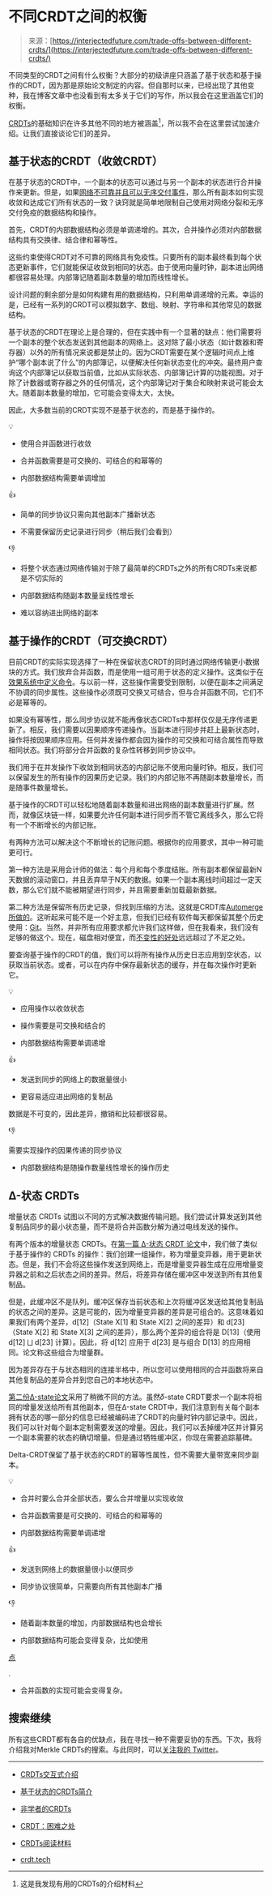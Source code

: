 <!--yml

类别：未分类

日期：2024年05月27日14:36:01

-->

# 不同CRDT之间的权衡

> 来源：[https://interjectedfuture.com/trade-offs-between-different-crdts/](https://interjectedfuture.com/trade-offs-between-different-crdts/)

不同类型的CRDT之间有什么权衡？大部分的初级讲座只涵盖了基于状态和基于操作的CRDT，因为那是原始论文制定的内容。但自那时以来，已经出现了其他变种，我在博客文章中也没看到有太多关于它们的写作，所以我会在这里涵盖它们的权衡。

[CRDTs](https://crdt.tech/)的基础知识在许多其他不同的地方被涵盖[^1]，所以我不会在这里尝试加速介绍。让我们直接谈论它们的差异。

## 基于状态的CRDT（收敛CRDT）

在基于状态的CRDT中，一个副本的状态可以通过与另一个副本的状态进行合并操作来更新。但是，如果[网络不可靠并且可以无序交付事件](https://architecturenotes.co/fallacies-of-distributed-systems/)，那么所有副本如何实现收敛和达成它们所有状态的一致？诀窍就是简单地限制自己使用对网络分裂和无序交付免疫的数据结构和操作。

首先，CRDT的内部数据结构必须是单调递增的。其次，合并操作必须对内部数据结构具有交换律、结合律和幂等性。

这些约束使得CRDT对不可靠的网络具有免疫性。只要所有的副本最终看到每个状态更新事件，它们就能保证收敛到相同的状态。由于使用向量时钟，副本进出网络都很容易处理。内部簿记随着副本数量的增加而线性增长。

设计问题的剩余部分是如何构建有用的数据结构，只利用单调递增的元素。幸运的是，已经有一系列的CRDT可以模拟数字、数组、映射、字符串和其他常见的数据结构。

基于状态的CRDT在理论上是合理的，但在实践中有一个显著的缺点：他们需要将一个副本的整个状态发送到其他副本的网络上。这对除了最小状态（如计数器和寄存器）以外的所有情况来说都是禁止的。因为CRDT需要在某个逻辑时间点上维护“哪个副本说了什么”的内部簿记，以便解决任何新状态变化的冲突。最终用户查询这个内部簿记以获取当前值，比如从实际状态、内部簿记计算的功能视图。对于除了计数器或寄存器之外的任何情况，这个内部簿记对于集合和映射来说可能会太大。随着副本数量的增加，它可能会变得太大，太快。

因此，大多数当前的CRDT实现不是基于状态的，而是基于操作的。

💡

- 使用合并函数进行收敛

- 合并函数需要是可交换的、可结合的和幂等的

- 内部数据结构需要单调增加

👍

- 简单的同步协议只需向其他副本广播新状态

- 不需要保留历史记录进行同步（稍后我们会看到）

👎

- 将整个状态通过网络传输对于除了最简单的CRDTs之外的所有CRDTs来说都是不切实际的

- 内部数据结构随副本数量呈线性增长

- 难以容纳进出网络的副本

## 基于操作的CRDT（可交换CRDT）

目前CRDT的实际实现选择了一种在保留状态CRDT的同时通过网络传输更小数据块的方式。我们放弃合并函数，而是使用一组可用于状态的定义操作。这类似于在[效果系统中定义命令](https://guide.elm-lang.org/effects/)。与以前一样，这些操作需要受到限制，以便在副本之间满足不协调的同步属性。这些操作必须既可交换又可结合，但与合并函数不同，它们不必是幂等的。

如果没有幂等性，那么同步协议就不能再像状态CRDTs中那样仅仅是无序传递更新了。相反，我们需要以因果顺序传递操作。当副本进行同步并赶上最新状态时，操作将按因果顺序应用。任何并发操作都会因为操作的可交换和可结合属性而导致相同状态。我们将部分合并函数的复杂性转移到同步协议中。

我们用于在并发操作下收敛到相同状态的内部记账不使用向量时钟。相反，我们可以保留发生的所有操作的因果历史记录。我们的内部记账不再随副本数量增长，而是随事件数量增长。

基于操作的CRDT可以轻松地随着副本数量和进出网络的副本数量进行扩展。然而，就像区块链一样，如果要允许任何副本进行同步而不管它离线多久，那么它将有一个不断增长的内部记账。

有两种方法可以解决这个不断增长的记账问题。根据你的应用要求，其中一种可能更可行。

第一种方法是采用会计师的做法：每个月和每个季度结账。所有副本都保留最新N天数据的滚动窗口，并且丢弃早于N天的数据。如果一个副本离线时间超过一定天数，那么它们就不能被期望进行同步，并且需要重新加载最新数据。

第二种方法是保留所有历史记录，但找到压缩的方法。这就是CRDT库[Automerge所做的](https://youtu.be/x7drE24geUw?si=syBk3NTxeDQekk30&t=3201)。这听起来可能不是一个好主意，但我们已经有软件每天都保留其整个历史使用：[Git](https://git-scm.com/book/en/v2/Git-Internals-Git-Objects)。当然，并非所有应用要求都允许我们这样做，但在我看来，我们没有足够的做这个。现在，磁盘相对便宜，而[不变性的好处](https://interjectedfuture.com/persistent-data-structure-redux/)远远超过了不足之处。

要查询基于操作的CRDT的值，我们可以将所有操作从历史日志应用到空状态，以获取当前状态。或者，可以在内存中保存最新状态的缓存，并在每次操作时更新它。

💡

- 应用操作以收敛状态

- 操作需要是可交换和结合的

- 内部数据结构需要单调递增

👍

- 发送到同步的网络上的数据量很小

- 更容易适应进出网络的复制品

数据是不可变的，因此差异，撤销和比较都很容易。

👎

需要实现操作的因果传递的同步协议

- 内部数据结构是随操作数量线性增长的操作历史

## Δ-状态 CRDTs

增量状态 CRDTs 试图以不同的方式解决数据传输问题。我们尝试计算发送到其他复制品同步的最小状态量，而不是将合并函数分解为通过电线发送的操作。

有两个版本的增量状态 CRDTs。在[第一篇 Δ-状态 CRDT 论文](https://arxiv.org/pdf/1410.2803.pdf)中，我们做了类似于基于操作的 CRDTs 的操作：我们创建一组操作，称为增量变异器，用于更新状态。但是，我们不会将这些操作发送到网络上，而是增量变异器生成在应用增量变异器之前和之后状态之间的差异。然后，将差异存储在缓冲区中发送到所有其他复制品。

但是，此缓冲区不是队列。缓冲区保存当前状态和上次将缓冲区发送给其他复制品的状态之间的差异。这是可能的，因为增量变异器的差异是可组合的。这意味着如果我们有两个差异，d[12]（State X[1] 和 State X[2] 之间的差异）和 d[23]（State X[2] 和 State X[3] 之间的差异），那么两个差异的组合将是 D[13]（使用 d[12] ⨆ d[23] 计算）。因此，将 d[12] 应用于 d[23] 是与组合 D[13] 的应用相同。论文称这些组合为增量群。

因为差异存在于与状态相同的连接半格中，所以您可以使用相同的合并函数将来自其他复制品的差异合并到您自己的本地状态中。

[第二份Δ-state论文](https://web.archive.org/web/20230607175939/https://novasys.di.fct.unl.pt/~alinde/publications/a12-van_der_linde.pdf)采用了稍微不同的方法。虽然𝛿-state CRDT要求一个副本将相同的增量发送给所有其他副本，但在Δ-state CRDT中，我们注意到有关每个副本拥有状态的哪一部分的信息已经被编码进了CRDT的向量时钟内部记录中。因此，我们可以针对每个副本定制需要发送的增量。因此，我们可以丢掉缓冲区并计算另一个副本需要的状态的确切增量。但是通过牺牲缓冲区，你现在需要追踪墓碑。

Delta-CRDT保留了基于状态的CRDT的幂等性属性，但不需要大量带宽来同步副本。

💡

- 合并时要么合并全部状态，要么合并增量以实现收敛

- 合并函数需要是可交换的、可结合的和幂等的

- 内部数据结构需要单调递增

👍

- 发送到网络上的数据量很小以便同步

- 同步协议很简单，只需要向所有其他副本广播

👎

- 随着副本数量的增加，内部数据结构也会增长

- 内部数据结构可能会变得复杂，比如使用

[点](https://www.bartoszsypytkowski.com/optimizing-state-based-crdts-part-2/)

.

- 合并函数的实现可能会变得复杂。

## 搜索继续

所有这些CRDT都有各自的优缺点，我在寻找一种不需要妥协的东西。下次，我将介绍我对Merkle CRDTs的搜索。与此同时，可以[关注我的 Twitter](https://twitter.com/iamwil)。

* * *

[^1]: 这是我发现有用的CRDTs的介绍材料

- [CRDTs交互式介绍](https://jakelazaroff.com/words/an-interactive-intro-to-crdts/)

- [基于状态的CRDTs简介](https://www.bartoszsypytkowski.com/the-state-of-a-state-based-crdts/)

- [非学者的CRDTs](https://www.youtube.com/watch?v=vBU70EjwGfw)

- [CRDT：困难之处](https://www.youtube.com/watch?v=x7drE24geUw)

- [CRDTs阅读材料](https://christophermeiklejohn.com/crdt/2014/07/22/readings-in-crdts.html)

- [crdt.tech](https://crdt.tech)
